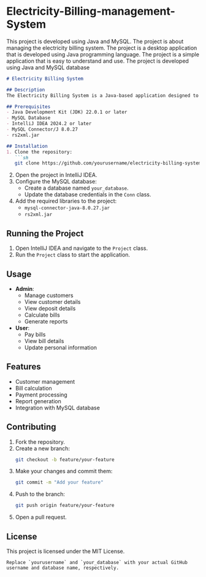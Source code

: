 # Electricity-Billing-management-System
This project is developed using Java and MySQL. The project is about managing the electricity billing system. The project is a desktop application that is developed using Java programming language. The project is a simple application that is easy to understand and use. The project is developed using Java and MySQL database
```markdown
# Electricity Billing System

## Description
The Electricity Billing System is a Java-based application designed to manage and automate the billing process for electricity usage. It provides functionalities for customer management, bill calculation, payment processing, and report generation.

## Prerequisites
- Java Development Kit (JDK) 22.0.1 or later
- MySQL Database
- IntelliJ IDEA 2024.2 or later
- MySQL Connector/J 8.0.27
- rs2xml.jar

## Installation
1. Clone the repository:
   ```sh
   git clone https://github.com/yourusername/electricity-billing-system.git
   ```
2. Open the project in IntelliJ IDEA.
3. Configure the MySQL database:
    - Create a database named `your_database`.
    - Update the database credentials in the `Conn` class.
4. Add the required libraries to the project:
    - `mysql-connector-java-8.0.27.jar`
    - `rs2xml.jar`

## Running the Project
1. Open IntelliJ IDEA and navigate to the `Project` class.
2. Run the `Project` class to start the application.

## Usage
- **Admin**:
    - Manage customers
    - View customer details
    - View deposit details
    - Calculate bills
    - Generate reports
- **User**:
    - Pay bills
    - View bill details
    - Update personal information

## Features
- Customer management
- Bill calculation
- Payment processing
- Report generation
- Integration with MySQL database

## Contributing
1. Fork the repository.
2. Create a new branch:
   ```sh
   git checkout -b feature/your-feature
   ```
3. Make your changes and commit them:
   ```sh
   git commit -m "Add your feature"
   ```
4. Push to the branch:
   ```sh
   git push origin feature/your-feature
   ```
5. Open a pull request.

## License
This project is licensed under the MIT License.
```
Replace `yourusername` and `your_database` with your actual GitHub username and database name, respectively.